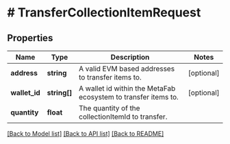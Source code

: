 # # TransferCollectionItemRequest

## Properties

Name | Type | Description | Notes
------------ | ------------- | ------------- | -------------
**address** | **string** | A valid EVM based addresses to transfer items to. | [optional]
**wallet_id** | **string[]** | A wallet id within the MetaFab ecosystem to transfer items to. | [optional]
**quantity** | **float** | The quantity of the collectionItemId to transfer. |

[[Back to Model list]](../../README.md#models) [[Back to API list]](../../README.md#endpoints) [[Back to README]](../../README.md)
